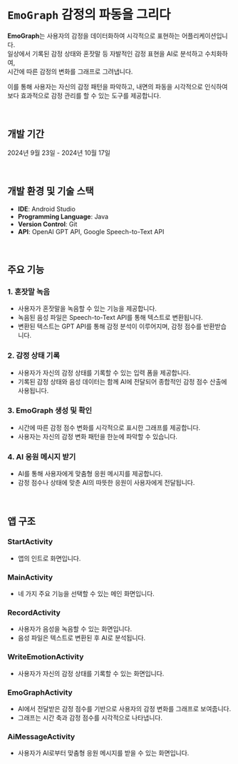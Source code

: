 # `EmoGraph` 감정의 파동을 그리다

**EmoGraph**는 사용자의 감정을 데이터화하여 시각적으로 표현하는 어플리케이션입니다.  
일상에서 기록된 감정 상태와 혼잣말 등 자발적인 감정 표현을 AI로 분석하고 수치화하여,  
시간에 따른 감정의 변화를 그래프로 그려냅니다.

이를 통해 사용자는 자신의 감정 패턴을 파악하고, 내면의 파동을 시각적으로 인식하여  
보다 효과적으로 감정 관리를 할 수 있는 도구를 제공합니다.

<br>

## 개발 기간
2024년 9월 23일 - 2024년 10월 17일 

<br>

## 개발 환경 및 기술 스택

- **IDE**: Android Studio
- **Programming Language**: Java
- **Version Control**: Git
- **API**: OpenAI GPT API, Google Speech-to-Text API

<br>

## 주요 기능

### 1. 혼잣말 녹음
- 사용자가 혼잣말을 녹음할 수 있는 기능을 제공합니다.
- 녹음된 음성 파일은 Speech-to-Text API를 통해 텍스트로 변환됩니다.
- 변환된 텍스트는 GPT API를 통해 감정 분석이 이루어지며, 감정 점수를 반환받습니다.

### 2. 감정 상태 기록
- 사용자가 자신의 감정 상태를 기록할 수 있는 입력 폼을 제공합니다.
- 기록된 감정 상태와 음성 데이터는 함께 AI에 전달되어 종합적인 감정 점수 산출에 사용됩니다.

### 3. EmoGraph 생성 및 확인
- 시간에 따른 감정 점수 변화를 시각적으로 표시한 그래프를 제공합니다.
- 사용자는 자신의 감정 변화 패턴을 한눈에 파악할 수 있습니다.

### 4. AI 응원 메시지 받기
- AI를 통해 사용자에게 맞춤형 응원 메시지를 제공합니다.
- 감정 점수나 상태에 맞춘 AI의 따뜻한 응원이 사용자에게 전달됩니다.

<br>

## 앱 구조

### StartActivity
- 앱의 인트로 화면입니다.

### MainActivity
- 네 가지 주요 기능을 선택할 수 있는 메인 화면입니다.

### RecordActivity
- 사용자가 음성을 녹음할 수 있는 화면입니다.
- 음성 파일은 텍스트로 변환된 후 AI로 분석됩니다.

### WriteEmotionActivity
- 사용자가 자신의 감정 상태를 기록할 수 있는 화면입니다.

### EmoGraphActivity
- AI에서 전달받은 감정 점수를 기반으로 사용자의 감정 변화를 그래프로 보여줍니다.
- 그래프는 시간 축과 감정 점수를 시각적으로 나타냅니다.

### AiMessageActivity
- 사용자가 AI로부터 맞춤형 응원 메시지를 받을 수 있는 화면입니다.


